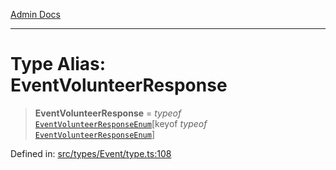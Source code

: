 [Admin Docs](/)

***

# Type Alias: EventVolunteerResponse

> **EventVolunteerResponse** = *typeof* [`EventVolunteerResponseEnum`](types\Event\type\README\variables\EventVolunteerResponseEnum.md)\[keyof *typeof* [`EventVolunteerResponseEnum`](types\Event\type\README\variables\EventVolunteerResponseEnum.md)\]

Defined in: [src/types/Event/type.ts:108](https://github.com/PalisadoesFoundation/talawa-admin/blob/main/src/types/Event/type.ts#L108)
